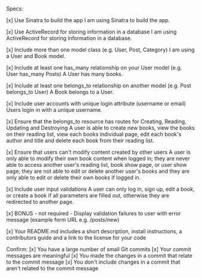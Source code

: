 
Specs:

 [x] Use Sinatra to build the app
 I am using Sinatra to build the app.

 [x] Use ActiveRecord for storing information in a database
 I am using ActiveRecord for storing information in a database.

 [x] Include more than one model class (e.g. User, Post, Category)
 I am using a User and Book model.

 [x] Include at least one has_many relationship on your User model (e.g. User has_many Posts)
 A User has many books.

 [x] Include at least one belongs_to relationship on another model (e.g. Post belongs_to User)
 A Book belongs to a User.

 [x] Include user accounts with unique login attribute (username or email)
 Users login in with a unique username.

 [x] Ensure that the belongs_to resource has routes for Creating, Reading, Updating and Destroying
 A user is able to create new books, view the books on their reading list, view each books individual page, edit each book's author and title and delete each book from their reading list.

 [x] Ensure that users can't modify content created by other users
 A user is only able to modify their own book content when logged in; they are never able to access another user's reading list, book show page, or user show page; they are not able to edit or delete another user's books and they are only able to edit or delete their own books if logged in.

 [x] Include user input validations
 A user can only log in, sign up, edit a book, or create a book if all parameters are filled out, otherwise they are redirected to another page.

 [x] BONUS - not required - Display validation failures to user with error message (example form URL e.g. /posts/new)
 
 [x] Your README.md includes a short description, install instructions, a contributors guide and a link to the license for your code

Confirm:
 [x] You have a large number of small Git commits
 [x] Your commit messages are meaningful
 [x] You made the changes in a commit that relate to the commit message
 [x] You don't include changes in a commit that aren't related to the commit message
